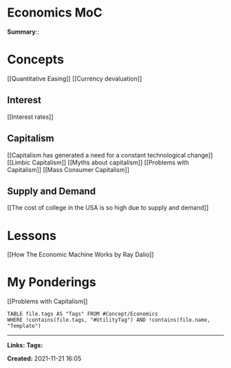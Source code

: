 # Economics MoC
**Summary**:: 

# Concepts
[[Quantitative Easing]]
[[Currency devaluation]]

## Interest
[[Interest rates]]

## Capitalism
[[Capitalism has generated a need for a constant technological change]]
[[Limbic Capitalism]]
[[Myths about capitalism]]
[[Problems with Capitalism]]
[[Mass Consumer Capitalism]]

## Supply and Demand
[[The cost of college in the USA is so high due to supply and demand]]

# Lessons
[[How The Economic Machine Works by Ray Dalio]]


# My Ponderings
[[Problems with Capitalism]]


```dataview
TABLE file.tags AS "Tags" FROM #Concept/Economics
WHERE !contains(file.tags, "#UtilityTag") AND !contains(file.name, "Template")
```

---
**Links:** 
**Tags:** 



**Created:** 2021-11-21  16:05